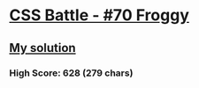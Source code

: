 # [CSS Battle - #70 Froggy](https://cssbattle.dev/play/29)

## [My solution](https://arpadgbondor.github.io/CSSBattle-29/)

### High Score: 628 (279 chars)
